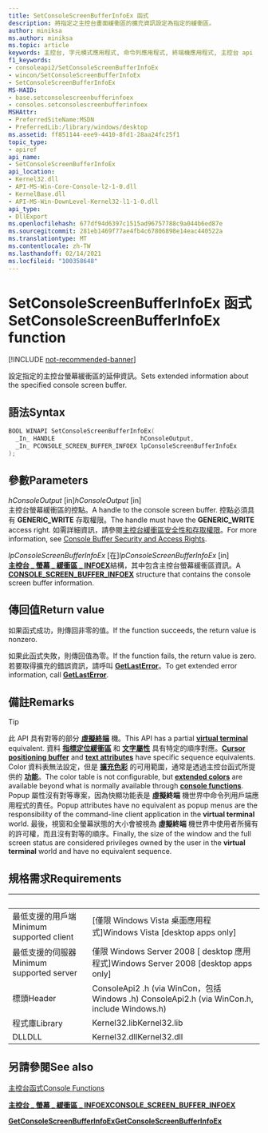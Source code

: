 ```yaml
---
title: SetConsoleScreenBufferInfoEx 函式
description: 將指定之主控台畫面緩衝區的擴充資訊設定為指定的緩衝區。
author: miniksa
ms.author: miniksa
ms.topic: article
keywords: 主控台, 字元模式應用程式, 命令列應用程式, 終端機應用程式, 主控台 api
f1_keywords:
- consoleapi2/SetConsoleScreenBufferInfoEx
- wincon/SetConsoleScreenBufferInfoEx
- SetConsoleScreenBufferInfoEx
MS-HAID:
- base.setconsolescreenbufferinfoex
- consoles.setconsolescreenbufferinfoex
MSHAttr:
- PreferredSiteName:MSDN
- PreferredLib:/library/windows/desktop
ms.assetid: ff851144-eee9-4410-8fd1-28aa24fc25f1
topic_type:
- apiref
api_name:
- SetConsoleScreenBufferInfoEx
api_location:
- Kernel32.dll
- API-MS-Win-Core-Console-l2-1-0.dll
- KernelBase.dll
- API-MS-Win-DownLevel-Kernel32-l1-1-0.dll
api_type:
- DllExport
ms.openlocfilehash: 677df94d6397c1515ad96757788c9a044b6ed87e
ms.sourcegitcommit: 281eb1469f77ae4fb4c67806898e14eac440522a
ms.translationtype: MT
ms.contentlocale: zh-TW
ms.lasthandoff: 02/14/2021
ms.locfileid: "100358648"
---
```

# <a name="setconsolescreenbufferinfoex-function"></a><span data-ttu-id="0d81a-104">SetConsoleScreenBufferInfoEx 函式</span><span class="sxs-lookup"><span data-stu-id="0d81a-104">SetConsoleScreenBufferInfoEx function</span></span>

[!INCLUDE [not-recommended-banner](./includes/not-recommended-banner.md)]

<span data-ttu-id="0d81a-105">設定指定的主控台螢幕緩衝區的延伸資訊。</span><span class="sxs-lookup"><span data-stu-id="0d81a-105">Sets extended information about the specified console screen buffer.</span></span>

## <a name="syntax"></a><span data-ttu-id="0d81a-106">語法</span><span class="sxs-lookup"><span data-stu-id="0d81a-106">Syntax</span></span>

```C
BOOL WINAPI SetConsoleScreenBufferInfoEx(
  _In_ HANDLE                        hConsoleOutput,
  _In_ PCONSOLE_SCREEN_BUFFER_INFOEX lpConsoleScreenBufferInfoEx
);
```

## <a name="parameters"></a><span data-ttu-id="0d81a-107">參數</span><span class="sxs-lookup"><span data-stu-id="0d81a-107">Parameters</span></span>

<span data-ttu-id="0d81a-108">*hConsoleOutput* \[in\]</span><span class="sxs-lookup"><span data-stu-id="0d81a-108">*hConsoleOutput* \[in\]</span></span>  
<span data-ttu-id="0d81a-109">主控台螢幕緩衝區的控點。</span><span class="sxs-lookup"><span data-stu-id="0d81a-109">A handle to the console screen buffer.</span></span> <span data-ttu-id="0d81a-110">控點必須具有 **GENERIC\_WRITE** 存取權限。</span><span class="sxs-lookup"><span data-stu-id="0d81a-110">The handle must have the **GENERIC\_WRITE** access right.</span></span> <span data-ttu-id="0d81a-111">如需詳細資訊，請參閱[主控台緩衝區安全性和存取權限](console-buffer-security-and-access-rights.md)。</span><span class="sxs-lookup"><span data-stu-id="0d81a-111">For more information, see [Console Buffer Security and Access Rights](console-buffer-security-and-access-rights.md).</span></span>

<span data-ttu-id="0d81a-112">*lpConsoleScreenBufferInfoEx* \[在\]</span><span class="sxs-lookup"><span data-stu-id="0d81a-112">*lpConsoleScreenBufferInfoEx* \[in\]</span></span>  
<span data-ttu-id="0d81a-113">[**主控台 \_ 螢幕 \_ 緩衝區 \_ INFOEX**](console-screen-buffer-infoex.md)結構，其中包含主控台螢幕緩衝區資訊。</span><span class="sxs-lookup"><span data-stu-id="0d81a-113">A [**CONSOLE\_SCREEN\_BUFFER\_INFOEX**](console-screen-buffer-infoex.md) structure that contains the console screen buffer information.</span></span>

## <a name="return-value"></a><span data-ttu-id="0d81a-114">傳回值</span><span class="sxs-lookup"><span data-stu-id="0d81a-114">Return value</span></span>

<span data-ttu-id="0d81a-115">如果函式成功，則傳回非零的值。</span><span class="sxs-lookup"><span data-stu-id="0d81a-115">If the function succeeds, the return value is nonzero.</span></span>

<span data-ttu-id="0d81a-116">如果此函式失敗，則傳回值為零。</span><span class="sxs-lookup"><span data-stu-id="0d81a-116">If the function fails, the return value is zero.</span></span> <span data-ttu-id="0d81a-117">若要取得擴充的錯誤資訊，請呼叫 [**GetLastError**](/windows/win32/api/errhandlingapi/nf-errhandlingapi-getlasterror)。</span><span class="sxs-lookup"><span data-stu-id="0d81a-117">To get extended error information, call [**GetLastError**](/windows/win32/api/errhandlingapi/nf-errhandlingapi-getlasterror).</span></span>

## <a name="remarks"></a><span data-ttu-id="0d81a-118">備註</span><span class="sxs-lookup"><span data-stu-id="0d81a-118">Remarks</span></span>

> [!TIP]
> <span data-ttu-id="0d81a-119">此 API 具有對等的部分 **[虛擬終端](console-virtual-terminal-sequences.md)** 機。</span><span class="sxs-lookup"><span data-stu-id="0d81a-119">This API has a partial **[virtual terminal](console-virtual-terminal-sequences.md)** equivalent.</span></span> <span data-ttu-id="0d81a-120">資料 **[指標定位緩衝區](console-virtual-terminal-sequences.md#cursor-positioning)** 和 **[文字屬性](console-virtual-terminal-sequences.md#text-formatting)** 具有特定的順序對應。</span><span class="sxs-lookup"><span data-stu-id="0d81a-120">**[Cursor positioning buffer](console-virtual-terminal-sequences.md#cursor-positioning)** and **[text attributes](console-virtual-terminal-sequences.md#text-formatting)** have specific sequence equivalents.</span></span> <span data-ttu-id="0d81a-121">Color 資料表無法設定，但是 **[擴充色彩](console-virtual-terminal-sequences.md#extended-colors)** 的可用範圍，通常是透過主控台函式所提供的 **[功能](console-functions.md)**。</span><span class="sxs-lookup"><span data-stu-id="0d81a-121">The color table is not configurable, but **[extended colors](console-virtual-terminal-sequences.md#extended-colors)** are available beyond what is normally available through **[console functions](console-functions.md)**.</span></span> <span data-ttu-id="0d81a-122">Popup 屬性沒有對等專案，因為快顯功能表是 **虛擬終端** 機世界中命令列用戶端應用程式的責任。</span><span class="sxs-lookup"><span data-stu-id="0d81a-122">Popup attributes have no equivalent as popup menus are the responsibility of the command-line client application in the **virtual terminal** world.</span></span> <span data-ttu-id="0d81a-123">最後，視窗和全螢幕狀態的大小會被視為 **虛擬終端** 機世界中使用者所擁有的許可權，而且沒有對等的順序。</span><span class="sxs-lookup"><span data-stu-id="0d81a-123">Finally, the size of the window and the full screen status are considered privileges owned by the user in the **virtual terminal** world and have no equivalent sequence.</span></span>

## <a name="requirements"></a><span data-ttu-id="0d81a-124">規格需求</span><span class="sxs-lookup"><span data-stu-id="0d81a-124">Requirements</span></span>

| &nbsp; | &nbsp; |
|-|-|
| <span data-ttu-id="0d81a-125">最低支援的用戶端</span><span class="sxs-lookup"><span data-stu-id="0d81a-125">Minimum supported client</span></span> | <span data-ttu-id="0d81a-126">\[僅限 Windows Vista 桌面應用程式\]</span><span class="sxs-lookup"><span data-stu-id="0d81a-126">Windows Vista \[desktop apps only\]</span></span> |
| <span data-ttu-id="0d81a-127">最低支援的伺服器</span><span class="sxs-lookup"><span data-stu-id="0d81a-127">Minimum supported server</span></span> | <span data-ttu-id="0d81a-128">僅限 Windows Server 2008 \[ desktop 應用程式\]</span><span class="sxs-lookup"><span data-stu-id="0d81a-128">Windows Server 2008 \[desktop apps only\]</span></span> |
| <span data-ttu-id="0d81a-129">標頭</span><span class="sxs-lookup"><span data-stu-id="0d81a-129">Header</span></span> | <span data-ttu-id="0d81a-130">ConsoleApi2 .h (via WinCon，包括 Windows .h) </span><span class="sxs-lookup"><span data-stu-id="0d81a-130">ConsoleApi2.h (via WinCon.h, include Windows.h)</span></span> |
| <span data-ttu-id="0d81a-131">程式庫</span><span class="sxs-lookup"><span data-stu-id="0d81a-131">Library</span></span> | <span data-ttu-id="0d81a-132">Kernel32.lib</span><span class="sxs-lookup"><span data-stu-id="0d81a-132">Kernel32.lib</span></span> |
| <span data-ttu-id="0d81a-133">DLL</span><span class="sxs-lookup"><span data-stu-id="0d81a-133">DLL</span></span> | <span data-ttu-id="0d81a-134">Kernel32.dll</span><span class="sxs-lookup"><span data-stu-id="0d81a-134">Kernel32.dll</span></span> |

## <a name="see-also"></a><span data-ttu-id="0d81a-135">另請參閱</span><span class="sxs-lookup"><span data-stu-id="0d81a-135">See also</span></span>

[<span data-ttu-id="0d81a-136">主控台函式</span><span class="sxs-lookup"><span data-stu-id="0d81a-136">Console Functions</span></span>](console-functions.md)

[<span data-ttu-id="0d81a-137">**主控台 \_ 螢幕 \_ 緩衝區 \_ INFOEX**</span><span class="sxs-lookup"><span data-stu-id="0d81a-137">**CONSOLE\_SCREEN\_BUFFER\_INFOEX**</span></span>](console-screen-buffer-infoex.md)

[<span data-ttu-id="0d81a-138">**GetConsoleScreenBufferInfoEx**</span><span class="sxs-lookup"><span data-stu-id="0d81a-138">**GetConsoleScreenBufferInfoEx**</span></span>](getconsolescreenbufferinfoex.md)